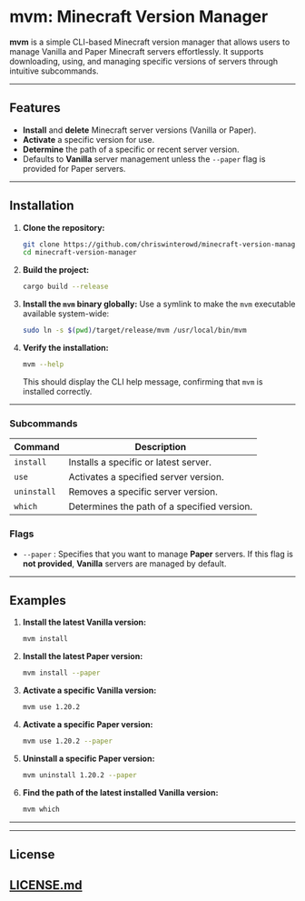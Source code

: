 # mvm: Minecraft Version Manager

**mvm** is a simple CLI-based Minecraft version manager that allows users to manage Vanilla and Paper Minecraft servers effortlessly. It supports downloading, using, and managing specific versions of servers through intuitive subcommands.

---

## Features
- **Install** and **delete** Minecraft server versions (Vanilla or Paper).
- **Activate** a specific version for use.
- **Determine** the path of a specific or recent server version.
- Defaults to **Vanilla** server management unless the `--paper` flag is provided for Paper servers.

---

## Installation
1. **Clone the repository:**
   ```bash
   git clone https://github.com/chriswinterowd/minecraft-version-manager
   cd minecraft-version-manager
   ```

2. **Build the project:**
   ```bash
   cargo build --release
   ```

3. **Install the `mvm` binary globally:**
   Use a symlink to make the `mvm` executable available system-wide:
   ```bash
   sudo ln -s $(pwd)/target/release/mvm /usr/local/bin/mvm
   ```

4. **Verify the installation:**
   ```bash
   mvm --help
   ```
   This should display the CLI help message, confirming that `mvm` is installed correctly.

---

### Subcommands
| Command            | Description                                | 
|--------------------|--------------------------------------------|
| `install`          | Installs a specific or latest server.      | 
| `use`              | Activates a specified server version.      | 
| `uninstall`        | Removes a specific server version.         |
| `which`            | Determines the path of a specified version.|

### Flags
- `--paper` : Specifies that you want to manage **Paper** servers. If this flag is **not provided**, **Vanilla** servers are managed by default.

---

## Examples

1. **Install the latest Vanilla version:**
   ```bash
   mvm install
   ```

2. **Install the latest Paper version:**
   ```bash
   mvm install --paper
   ```

3. **Activate a specific Vanilla version:**
   ```bash
   mvm use 1.20.2
   ```

4. **Activate a specific Paper version:**
   ```bash
   mvm use 1.20.2 --paper
   ```

5. **Uninstall a specific Paper version:**
   ```bash
   mvm uninstall 1.20.2 --paper
   ```

6. **Find the path of the latest installed Vanilla version:**
   ```bash
   mvm which
   ```

---
---

## License
[**LICENSE.md**](https://github.com/chriswinterowd/minecraft-version-manager/blob/master/LICENSE.md)
---


